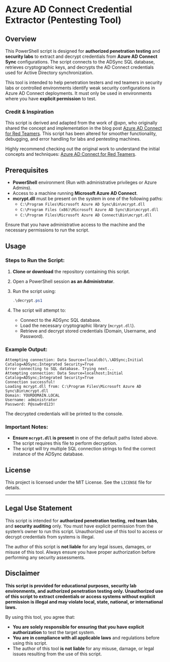 # Azure AD Connect Credential Extractor (Pentesting Tool)

## Overview

This PowerShell script is designed for **authorized penetration testing** and **security labs** to extract and decrypt credentials from **Azure AD Connect Sync** configurations. The script connects to the ADSync SQL database, retrieves cryptographic keys, and decrypts the AD Connect credentials used for Active Directory synchronization.

This tool is intended to help penetration testers and red teamers in security labs or controlled environments identify weak security configurations in Azure AD Connect deployments. It must only be used in environments where you have **explicit permission** to test.

### Credit & Inspiration

This script is derived and adapted from the work of @_xpn_, who originally shared the concept and implementation in the blog post [Azure AD Connect for Red Teamers](https://blog.xpnsec.com/azuread-connect-for-redteam/). This script has been altered for smoother functionality, debugging, and error handling for labs and pentesting machines. 

Highly recommend checking out the original work to understand the initial concepts and techniques: [Azure AD Connect for Red Teamers](https://blog.xpnsec.com/azuread-connect-for-redteam/).

## Prerequisites

- **PowerShell** environment (Run with administrative privileges or Azure Admins).
- Access to a machine running **Microsoft Azure AD Connect**.
- **mcrypt.dll** must be present on the system in one of the following paths:
  - `C:\Program Files\Microsoft Azure AD Sync\Bin\mcrypt.dll`
  - `C:\Program Files (x86)\Microsoft Azure AD Sync\Bin\mcrypt.dll`
  - `C:\Program Files\Microsoft Azure AD Connect\Bin\mcrypt.dll`

Ensure that you have administrative access to the machine and the necessary permissions to run the script.

## Usage

### Steps to Run the Script:

1. **Clone or download** the repository containing this script.
2. Open a PowerShell session **as an Administrator**.
3. Run the script using:
   ```powershell
   .\decrypt.ps1
   ```

4. The script will attempt to:
   - Connect to the ADSync SQL database.
   - Load the necessary cryptographic library (`mcrypt.dll`).
   - Retrieve and decrypt stored credentials (Domain, Username, and Password).

### Example Output:
```
Attempting connection: Data Source=(localdb)\.\ADSync;Initial Catalog=ADSync;Integrated Security=True
Error connecting to SQL database. Trying next...
Attempting connection: Data Source=localhost;Initial Catalog=ADSync;Integrated Security=True
Connection successful!
Loading mcrypt.dll from: C:\Program Files\Microsoft Azure AD Sync\Bin\mcrypt.dll
Domain: YOURDOMAIN.LOCAL
Username: administrator
Password: P@ssw0rd123!
```

The decrypted credentials will be printed to the console.

### Important Notes:

- **Ensure `mcrypt.dll` is present** in one of the default paths listed above. The script requires this file to perform decryption.
- The script will try multiple SQL connection strings to find the correct instance of the ADSync database.

## License

This project is licensed under the MIT License. See the `LICENSE` file for details.

---

## Legal Use Statement

This script is intended for **authorized penetration testing**, **red team labs**, and **security auditing** only. You must have explicit permission from the system’s owner to run this script. Unauthorized use of this tool to access or decrypt credentials from systems is illegal.

The author of this script is **not liable** for any legal issues, damages, or misuse of this tool. Always ensure you have proper authorization before performing any security assessments.
## Disclaimer

**This script is provided for educational purposes, security lab environments, and authorized penetration testing only. Unauthorized use of this script to extract credentials or access systems without explicit permission is illegal and may violate local, state, national, or international laws.**

By using this tool, you agree that:
- **You are solely responsible for ensuring that you have explicit authorization** to test the target system.
- **You are in compliance with all applicable laws** and regulations before using this script.
- The author of this tool **is not liable** for any misuse, damage, or legal issues resulting from the use of this script.
